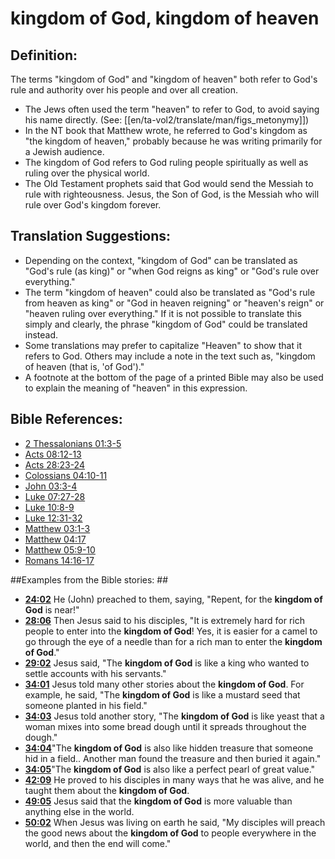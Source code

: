 # kingdom of God, kingdom of heaven #

## Definition: ##

The terms "kingdom of God" and "kingdom of heaven" both refer to God's rule and authority over his people and over all creation.

* The Jews often used the term "heaven" to refer to God, to avoid saying his name directly. (See: [[en/ta-vol2/translate/man/figs_metonymy]]) 
* In the NT book that Matthew wrote, he referred to God's kingdom as "the kingdom of heaven," probably because he was writing primarily for a Jewish audience.
* The kingdom of God refers to God ruling people spiritually as well as ruling over the physical world.
* The Old Testament prophets said that God would send the Messiah to rule with righteousness. Jesus, the Son of God, is the Messiah who will rule over God's kingdom forever.

## Translation Suggestions: ##

* Depending on the context, "kingdom of God" can be translated as "God's rule (as king)" or "when God reigns as king" or "God's rule over everything."
* The term "kingdom of heaven" could also be translated as "God's rule from heaven as king" or "God in heaven reigning" or "heaven's reign" or "heaven ruling over everything." If it is not possible to translate this simply and clearly, the phrase "kingdom of God" could be translated instead.
* Some translations may prefer to capitalize "Heaven" to show that it refers to God. Others may include a note in the text such as, "kingdom of heaven (that is, 'of God')."
* A footnote at the bottom of the page of a printed Bible may also be used to explain the meaning of "heaven" in this expression.



## Bible References: ##

* [2 Thessalonians 01:3-5](en/tn/2th/help/01/03)
* [Acts 08:12-13](en/tn/act/help/08/12)
* [Acts 28:23-24](en/tn/act/help/28/23)
* [Colossians 04:10-11](en/tn/col/help/04/10)
* [John 03:3-4](en/tn/jhn/help/03/03)
* [Luke 07:27-28](en/tn/luk/help/07/27)
* [Luke 10:8-9](en/tn/luk/help/10/08)
* [Luke 12:31-32](en/tn/luk/help/12/31)
* [Matthew 03:1-3](en/tn/mat/help/03/01)
* [Matthew 04:17](en/tn/mat/help/04/17)
* [Matthew 05:9-10](en/tn/mat/help/05/09)
* [Romans 14:16-17](en/tn/rom/help/14/16)

##Examples from the Bible stories: ##

* __[24:02](en/tn/obs/help/24/02)__ He (John) preached to them, saying, "Repent, for the __kingdom of God__  is near!"
* __[28:06](en/tn/obs/help/28/06)__ Then Jesus said to his disciples, "It is extremely hard for rich people to enter into the __kingdom of God__! Yes, it is easier for a camel to go through the eye of a needle than for a rich man to enter the __kingdom of God__."
* __[29:02](en/tn/obs/help/29/02)__ Jesus said, "The __kingdom of God__  is like a king who wanted to settle accounts with his servants."
* __[34:01](en/tn/obs/help/34/01)__ Jesus told many other stories about the __kingdom of God__. For example, he said, "The __kingdom of God__  is like a mustard seed that someone planted in his field."
* __[34:03](en/tn/obs/help/34/03)__ Jesus told another story, "The __kingdom of God__  is like yeast that a woman mixes into some bread dough until it spreads throughout the dough."
* __[34:04](en/tn/obs/help/34/04)__"The __kingdom of God__  is also like hidden treasure that someone hid in a field.. Another man found the treasure and then buried it again."
* __[34:05](en/tn/obs/help/34/05)__"The __kingdom of God__  is also like a perfect pearl of great value."
* __[42:09](en/tn/obs/help/42/09)__ He proved to his disciples in many ways that he was alive, and he taught them about the __kingdom of God__.
* __[49:05](en/tn/obs/help/49/05)__ Jesus said that the __kingdom of God__  is more valuable than anything else in the world.
* __[50:02](en/tn/obs/help/50/02)__ When Jesus was living on earth he said, "My disciples will preach the good news about the __kingdom of God__  to people everywhere in the world, and then the end will come."